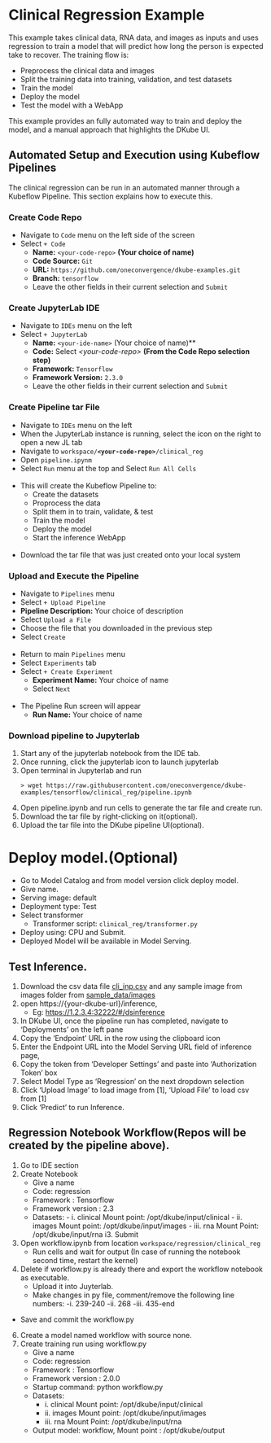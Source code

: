 # Clinical Regression Example
 
 This example takes clinical data, RNA data, and images as inputs and uses regression to train a model that will predict how long the person is expected take to recover.  The training flow is:

 - Preprocess the clinical data and images
 - Split the training data into training, validation, and test datasets
 - Train the model
 - Deploy the model
 - Test the model with a WebApp

 This example provides an fully automated way to train and deploy the model, and a manual approach that highlights the DKube UI.

## Automated Setup and Execution using Kubeflow Pipelines

 The clinical regression can be run in an automated manner through a Kubeflow Pipeline. This section explains how to execute this.

### Create Code Repo

 - Navigate to `Code` menu on the left side of the screen
 - Select `+ Code`
   - **Name:** `<your-code-repo>`  **(Your choice of name)**
   - **Code Source:** `Git`
   - **URL:** `https://github.com/oneconvergence/dkube-examples.git`
   - **Branch:** `tensorflow`
   - Leave the other fields in their current selection and `Submit`

### Create JupyterLab IDE

 - Navigate to `IDEs` menu on the left
 - Select `+ JupyterLab`
   - **Name:** `<your-ide-name>`  (Your choice of name)**
   - **Code:** Select *\<your-code-repo\>*  **(From the Code Repo selection step)**
   - **Framework:** `Tensorflow`
   - **Framework Version:** `2.3.0`
   - Leave the other fields in their current selection and `Submit`

### Create Pipeline tar File

 - Navigate to `IDEs` menu on the left
 - When the JupyterLab instance is running, select the icon on the right to open a new JL tab
 - Navigate to <code>workspace/**\<your-code-repo\>**/clinical_reg</code>
 - Open `pipeline.ipynm`
 - Select `Run` menu at the top and Select `Run All Cells` <br><br>
 - This will create the Kubeflow Pipeline to:
   - Create the datasets
   - Proprocess the data
   - Split them in to train, validate, & test
   - Train the model
   - Deploy the model
   - Start the inference WebApp <br><br>
 - Download the tar file that was just created onto your local system

### Upload and Execute the Pipeline

 - Navigate to `Pipelines` menu
 - Select `+ Upload Pipeline`
 - **Pipeline Description:** Your choice of description
 - Select `Upload a File`
 - Choose the file that you downloaded in the previous step
 - Select `Create` <br><Br>
 - Return to main `Pipelines` menu
 - Select `Experiments` tab
 - Select `+ Create Experiment`
   - **Experiment Name:** Your choice of name
   - Select `Next` <br><br>
 - The Pipeline Run screen will appear
   -  **Run Name:** Your choice of name
   

### Download pipeline to Jupyterlab

1. Start any of the jupyterlab notebook from the IDE tab.
2. Once running, click the jupyterlab icon to launch jupyterlab
3. Open terminal in Jupyterlab and run
   ```
   > wget https://raw.githubusercontent.com/oneconvergence/dkube-examples/tensorflow/clinical_reg/pipeline.ipynb
   ```
4. Open pipeline.ipynb and run cells to generate the tar file and create run.
5. Download the tar file by right-clicking on it(optional).
6. Upload the tar file into the DKube pipeline UI(optional).

# Deploy model.(Optional)
-  Go to Model Catalog and from model version click deploy model.
-  Give name. 
-  Serving image: default 
-  Deployment type: Test
-  Select transformer
   -  Transformer script: `clinical_reg/transformer.py`
-  Deploy using: CPU and Submit. 
-  Deployed Model will be available in Model Serving.

## Test Inference.

1. Download the csv data file [cli_inp.csv](sample_data/cli_inp.csv) and any sample image from images folder from [sample_data/images](sample_data/images)
2. open https://{your-dkube-url}/inference,
   - Eg: https://1.2.3.4:32222/#/dsinference
3. In DKube UI, once the pipeline run has completed, navigate to ‘Deployments’ on the left pane
4. Copy the ‘Endpoint’ URL in the row using the clipboard icon
5. Enter the Endpoint URL into the Model Serving URL field of inference page,
6. Copy the token from ‘Developer Settings’ and paste into ‘Authorization Token’ box
7. Select Model Type as ‘Regression’ on the next dropdown selection
8. Click ‘Upload Image’ to load image from [1], ‘Upload File’ to load csv from [1]
9.  Click ‘Predict’ to run Inference.

## Regression Notebook Workflow(Repos will be created by the pipeline above).

1. Go to IDE section
2. Create Notebook 
   - Give a name 
   - Code: regression
   - Framework : Tensorflow
   - Framework version : 2.3
   - Datasets: 
         - i.   clinical Mount point: /opt/dkube/input/clinical 
         - ii.  images Mount point: /opt/dkube/input/images 
         - iii. rna Mount Point: /opt/dkube/input/rna
i3. Submit
4. Open workflow.ipynb from location `workspace/regression/clinical_reg` 
   - Run cells and wait for output (In case of running the notebook second time, restart the kernel)
5. Delete if workflow.py is already there and export the workflow notebook as executable. 
   - Upload it into Juyterlab. 
   - Make changes in py file, comment/remove the following line numbers: 
        -i. 239-240
        -ii. 268 
        -iii. 435-end 
  -  Save and commit the workflow.py
6. Create a model named workflow with source none.
7. Create training run using workflow.py 
   - Give a name 
   - Code: regression 
   - Framework : Tensorflow
   - Framework version : 2.0.0
   - Startup command: python workflow.py 
   - Datasets: 
        - i.   clinical Mount point: /opt/dkube/input/clinical 
        - ii.  images Mount point: /opt/dkube/input/images 
        - iii. rna Mount Point: /opt/dkube/input/rna 
   - Output model: workflow, Mount point : /opt/dkube/output